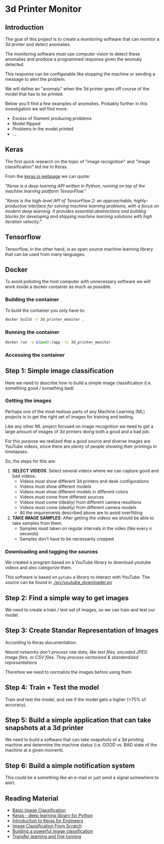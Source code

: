 # 3d Printer Monitor

## Introduction

The goal of this project is to create a monitoring software that can monitor a 3d printer and detect anomalies.

The monitoring software must use computer vision to detect these anomalies and produce a programmed response given the anomaly detected.

This response can be configurable like stopping the machine or sending a message to alert the problem.

We will define an "anomaly" when the 3d printer goes off course of the model that has to be printed.

Below you'll find a few examples of anomalies. Probably further in this investigation we will find more:

- Excess of filament producing problems
- Model flipped
- Problems in the model printed
- ...

## Keras

The first quick research on the topic of "image recognition" and "image classification" led me to Keras.

From the [keras.io webpage](https://keras.io/about/) we can quote:

_"Keras is a deep learning API written in Python, running on top of the machine learning platform TensorFlow."_

_"Keras is the high-level API of TensorFlow 2: an approachable, highly-productive interface for solving machine learning problems, with a focus on modern deep learning. It provides essential abstractions and building blocks for developing and shipping machine learning solutions with high iteration velocity."_

## Tensorflow

Tensorflow, in the other hand, is an open source machine learning library that can be used from many languages.

## Docker

To avoid polluting the host computer with unnecessary software we will work inside a docker container as much as possible.

### Building the container

To build the container you only have to:

``` sh
docker build -t 3d_printer_monitor .
```

### Running the container

``` sh
docker run -v $(pwd):/app -ti 3d_printer_monitor
```

### Accessing the container

## Step 1: Simple image classification

Here we need to describe how to build a simple image classification (i.e. something good / something bad)

### Getting the images

Perhaps one of the most tedious parts of any Machine Learning (ML) projects is to get the right set of images for training and testing.

Like any other ML project focused on image recognition we need to get a large amount of images of 3d printers doing both a good and a bad job.

For this purpose we realized that a good source and diverse images are YouTube videos, since there are plenty of people showing their printings in timelapses.

So, the steps for this are:

1. **SELECT VIDEOS**: Select several videos where we can capture good and bad videos.
   - Videos must show different 3d printers and desk configurations
   - Videos must show different models
   - Videos must show different models in different colors
   - Videos must come from different sources
   - Videos must come (ideally) from different camera resultions
   - Videos must come (ideally) from different camera models
   - All the requirements described above are to avoid overfitting
2. **TAKE IMAGE SAMPLES**: After getting the videos we should be able to take samples from them.
   - Samples must taken on regular intervals in the video (like every n seconds)
   - Samples don't have to be necessarily cropped

### Downloading and tagging the sources

We created a program based on a YouTube library to download youtube videos and also categorize them.

This software is based on `pytube` a library to interact with YouTube. The source can be found in [./src/youtube_downloader.py](./src/youtube_downloader.py)

## Step 2: Find a simple way to get images

We need to create a train / test set of images, so we can train and test our model.

## Step 3: Create Standar Representation of Images

According to Keras documentation:

_Neural networks don't process raw data, like text files, encoded JPEG image files, or CSV files. They process vectorized & standardized representations_

Therefore we need to normalize the images before using them

## Step 4: Train + Test the model

Train and test the model, and see if the model gets a higher (>75% of accuracy).

## Step 5: Build a simple application that can take snapshots at a 3d printer

We need to build a software that can take snapshots of a 3d printing machine and determine the machine status (i.e. GOOD vs. BAD state of the machine at a given moment).

## Step 6: Build a simple notification system

This could be a something like an e-mail or just send a signal somewhere to alert.

## Reading Material

- [Basic Image Classification](https://www.tensorflow.org/tutorials/keras/classification)
- [Keras - deep learning library for Python](https://keras.io/)
- [Introduction to Keras for Engineers](https://keras.io/getting_started/intro_to_keras_for_engineers/)
- [Image Classification From Scratch](https://keras.io/examples/vision/image_classification_from_scratch/)
- [Building a powerful image classification](https://blog.keras.io/building-powerful-image-classification-models-using-very-little-data.html)
- [Transfer learning and fine tunning](https://keras.io/guides/transfer_learning/)

